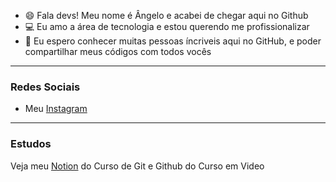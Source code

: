 - 😄 Fala devs! Meu nome é Ângelo e acabei de chegar aqui no Github
- 💻 Eu amo a área de tecnologia e estou querendo me profissionalizar
- 🍃 Eu espero conhecer muitas pessoas íncriveis aqui no GitHub, e poder compartilhar meus códigos com todos vocês
---
### Redes Sociais
- Meu [Instagram](https://www.instagram.com/anglogaab/)
---
### Estudos
Veja meu [Notion](https://interesting-repair-ac1.notion.site/Curso-de-Git-e-Github-CEV-654341c6a2154bf3b66d6f35a9b839a2) do Curso de Git e Github do Curso em Video
